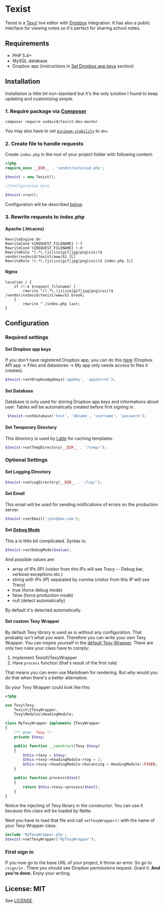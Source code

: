 Texist
=====
Texist is a [Texy!](http://texy.info) live editor with [Dropbox](http://dropbox.com) integration. It has also a public interface for viewing notes so it's perfect for sharing school notes.

## Requirements
 - PHP 5.4+
 -  MySQL database
 - Dropbox app (instructions in [Set Dropbox app keys](#user-content-set-dropbox-app-keys) section)


## Installation

Installation is little bit non-standard but it's the only solution I found to keep updating and customizing simple.

### 1. Require package via [Composer](https://getcomposer.org)
```
composer require xxdavid/texist:dev-master
```

You may also have to set [`minimum-stability`](https://getcomposer.org/doc/04-schema.md#minimum-stability) to `dev`.

### 2. Create file to handle requests
Create `index.php` in the root of your project folder with following content:

```php
<?php
require_once __DIR__ . 'vendor/autoload.php';

$texist = new Texist();

//Configuration here

$texist->run();
```
Configuration will be described [below](#user-content-configuration).

### 3. Rewrite requests to index.php
#### Apache (.htcaces)
```
RewriteEngine On
RewriteCond %{REQUEST_FILENAME} !-f
RewriteCond %{REQUEST_FILENAME} !-d
RewriteRule ^(.*\.(js|ico|gif|jpg|png|css))$ vendor/xxdavid/texist/www/$1 [L]
RewriteRule !(.*\.(js|ico|gif|jpg|png|css))$ index.php [L]
```

#### Nginx
```
location / {
    if (!-e $request_filename) {
        rewrite ^/(.*\.(js|ico|gif|jpg|png|css))$ /vendor/xxdavid/texist/www/$1 break;
    }
        rewrite ^ /index.php last;
}
```

## Configuration
### Required settings
#### Set Dropbox app keys
If you don't have registered Dropbox app, you can do this [here](https://www.dropbox.com/developers/apps/create) (Dropbox API app -> Files and datastores -> My app only needs access to files it creates).

```php
$texist->setDropboxAppKeys('appKey', 'appSecret');
```

#### Set Database
Database is only used for storing Dropbox app keys and informations about user. Tables will be automatically created before first signing in.

```php
 $texist->setDatabase('host', 'dbname', 'username', 'password');
```

#### Set Temporary Directory
This directory is used by [Latte](http://latte.nette.org/en/) for caching templates.

```php
$texist->setTempDirectory(__DIR__ . '/temp/');
```

### Optional Settings
#### Set Logging Directory
```php
$texist->setLogDirectory(__DIR__ . '/log/');
```

#### Set Email
This email will be used for sending notifications of errors on the production server.

```php
$texist->setEmail('john@doe.com');
```

#### Set [Debug Mode](http://doc.nette.org/en/2.2/configuring#toc-development-mode)
This a is little bit complicated.
Syntax is:

```php
$texist->setDebugMode($value);
```
And possible values are: 

 - array of IPs (IP) (visitor from this IPs will see Tracy -- Debug bar, verbose exceptions etc.)
 - string with IPs (IP) separated by comma (visitor from this IP will see Tracy)
 - true (force debug mode)
 - false (force production mode)
 - null (detect automatically)

By default it's detected automatically.

#### Set custom Texy Wrapper
By default Texy library is used as is without any configuration. That probably isn't what you want.  Therefore you can write your own Texy Wrapper. You can inspire yourself in the [default Texy Wrapper](app/model/TexyWrapper.php). There are only two rules your class have to comply: 

 1. Implement Texist\ITexyWrapper
 2. Have `process` function (that's result of the first rule)

That means you can even use Markdown for rendering. But why would you do that when there's a better alternative.

So your Texy Wrapper could look like this:
```php
<?php

use Texy\Texy,
    Texist\ITexyWrapper,
    Texy\Modules\HeadingModule;

class MyTexyWrapper implements ITexyWrapper
{
    /** @var  Texy */
    private $texy;

    public function __construct(Texy $texy)
    {
        $this->texy = $texy;
        $this->texy->headingModule->top = 2;
        $this->texy->headingModule->balancing = HeadingModule::FIXED;
    }

    public function process($text)
    {
        return $this->texy->process($text);
    }
}
```
Notice the injecting of Texy library in the constructor. You can use it because this class will be loaded by Nette.

Next you have to load that file and call `setTexyWrapper()` with the name of your Texy Wrapper class.

```php
include 'MyTexyWrapper.php';
$texist->setTexyWrapper('MyTexyWrapper');
```

### First sign in
If you now go to the base URL of your project, it throw an error. So go to `/sign/in` . There you should see Dropbox permissions request. Grant it. **And you're done.** Enjoy your writing.

## License: MIT
See [LICENSE](LICENSE).

